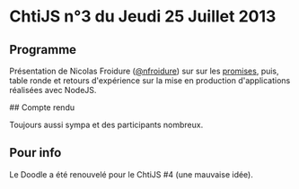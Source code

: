 <!--VarStream
title=ChtiJS #3
description=Découvrez le contenu du ChtiJS n°3 avec la présentation de \
Nicolas Froidure sur les promises et une table ronde sur la mise en production \
d'applications NodeJS.
published=2013-07-25 12:00:00
keywords.+=promises
keywords.+=NodeJS
lang=fr
location=FR
-->

# ChtiJS n°3 du Jeudi 25 Juillet 2013

## Programme

Présentation de Nicolas Froidure
 ([@nfroidure](https://twitter.com/nfroidure)) sur sur les
 [promises](http://server.elitwork.com/presentations/promises.html#/intro),
 puis, table ronde et retours d'expérience sur la mise en production
 d'applications réalisées avec NodeJS.

## Compte rendu

Toujours aussi sympa et des participants nombreux.

## Pour info

Le Doodle a été renouvelé pour le ChtiJS #4 (une mauvaise idée).

